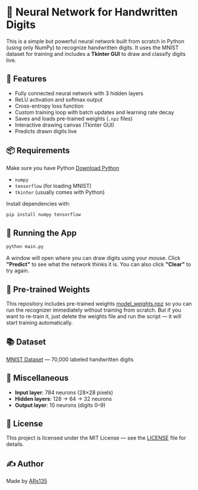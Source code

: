 # 🧠 Neural Network for Handwritten Digits

This is a simple but powerful neural network built from scratch in Python (using only NumPy) to recognize handwritten digits. It uses the MNIST dataset for training and includes a **Tkinter GUI** to draw and classify digits live.

## 🔧 Features

- Fully connected neural network with 3 hidden layers
- ReLU activation and softmax output
- Cross-entropy loss function
- Custom training loop with batch updates and learning rate decay
- Saves and loads pre-trained weights (`.npz` files)
- Interactive drawing canvas (Tkinter GUI)
- Predicts drawn digits live

## 📦 Requirements
Make sure you have Python [Download Python](https://python.org/downloads)
- `numpy`
- `tensorflow` (for loading MNIST)
- `tkinter` (usually comes with Python)

Install dependencies with:

```bash
pip install numpy tensorflow
```

## 🚀 Running the App
```bash
python main.py
```
A window will open where you can draw digits using your mouse. Click **"Predict"** to see what the network thinks it is. You can also click **"Clear"** to try again.

## 🧪 Pre-trained Weights
This repository includes pre-trained weights [model_weights.npz](model_weights.npz) so you can run the recognizer immediately without training from scratch. But if you want to re-train it, just delete the weights file and run the script — it will start training automatically.

## 📚 Dataset
[MNIST Dataset](http://yann.lecun.com/exdb/mnist/) — 70,000 labeled handwritten digits

## 🧮 Miscellaneous
- **Input layer**: 784 neurons (28×28 pixels)
- **Hidden layers**: 128 → 64 → 32 neurons
- **Output layer**: 10 neurons (digits 0–9)

## 📝 License
This project is licensed under the MIT License — see the [LICENSE](LICENSE) file for details.

## ✍️ Author
Made by [ARs135](https://github.com/ARs135)
